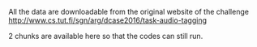 All the data are downloadable from the original website of the challenge http://www.cs.tut.fi/sgn/arg/dcase2016/task-audio-tagging

2 chunks are available here so that the codes can still run.

